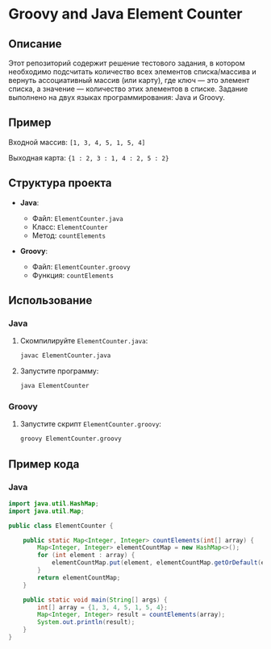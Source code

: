 # Groovy and Java Element Counter

## Описание
Этот репозиторий содержит решение тестового задания, в котором необходимо подсчитать количество всех элементов списка/массива и вернуть ассоциативный массив (или карту), где ключ — это элемент списка, а значение — количество этих элементов в списке. Задание выполнено на двух языках программирования: Java и Groovy.

## Пример
Входной массив: `[1, 3, 4, 5, 1, 5, 4]`

Выходная карта: `{1 : 2, 3 : 1, 4 : 2, 5 : 2}`

## Структура проекта
- **Java**:
  - Файл: `ElementCounter.java`
  - Класс: `ElementCounter`
  - Метод: `countElements`

- **Groovy**:
  - Файл: `ElementCounter.groovy`
  - Функция: `countElements`

## Использование

### Java
1. Скомпилируйте `ElementCounter.java`:
    ```bash
    javac ElementCounter.java
    ```

2. Запустите программу:
    ```bash
    java ElementCounter
    ```

### Groovy
1. Запустите скрипт `ElementCounter.groovy`:
    ```bash
    groovy ElementCounter.groovy
    ```

## Пример кода

### Java
```java
import java.util.HashMap;
import java.util.Map;

public class ElementCounter {

    public static Map<Integer, Integer> countElements(int[] array) {
        Map<Integer, Integer> elementCountMap = new HashMap<>();
        for (int element : array) {
            elementCountMap.put(element, elementCountMap.getOrDefault(element, 0) + 1);
        }
        return elementCountMap;
    }

    public static void main(String[] args) {
        int[] array = {1, 3, 4, 5, 1, 5, 4};
        Map<Integer, Integer> result = countElements(array);
        System.out.println(result);
    }
}
